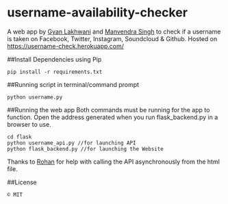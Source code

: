 # username-availability-checker
A web app by [Gyan Lakhwani](https://github.com/gyanl) and [Manvendra Singh](https://github.com/manu-chroma) to check if a username is taken on Facebook, Twitter, Instagram, Soundcloud & Github. 
Hosted on https://username-check.herokuapp.com/

##Install Dependencies using Pip
```
pip install -r requirements.txt
```

##Running script in terminal/command prompt
```
python username.py
```

##Running the web app
Both commands must be running for the app to function. Open the address generated when you run flask_backend.py in a browser to use.
```
cd flask
python username_api.py //for launching API
python flask_backend.py //for launching the Website
```

Thanks to [Rohan](https://github.com/rhnvrm) for help with calling the API asynchronously from the html file.

##License
```
© MIT
```
